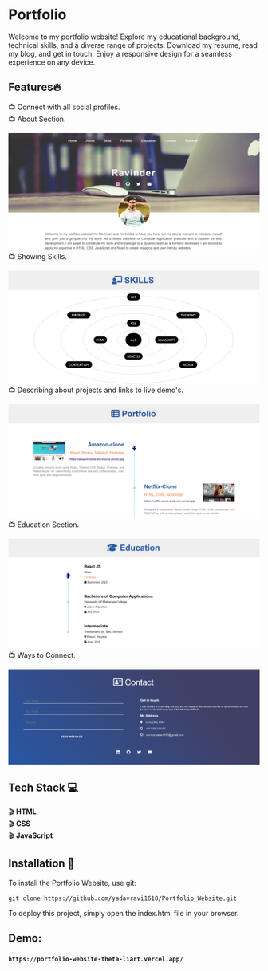 # Portfolio

Welcome to my portfolio website! Explore my educational background, technical skills, and a diverse range of projects. Download my resume, read my blog, and get in touch. Enjoy a responsive design for a seamless experience on any device.


## Features:fire:
:tv: Connect with all social profiles.<br>
:tv: About Section.<br>

<img src="/images/About.png"><br>
:tv: Showing Skills.<br>

<img src="/images/Skills.png"><br>
:tv: Describing about projects and links to live demo's.<br>

<img src="/images/Portfolio.png"><br>
:tv: Education Section.<br>

<img src="/images/Education.png"><br>
:tv: Ways to Connect.<br>

<img src="/images/Contact.png"><br>

## Tech Stack :computer:
:clapper: **HTML** <br>
:clapper: **CSS** <br>
:clapper: **JavaScript** <br>

## Installation :notebook:
To install the Portfolio Website, use git:
```
git clone https://github.com/yadavravi1610/Portfolio_Website.git
```
To deploy this project, simply open the index.html file in your browser.

## Demo:

#### `https://portfolio-website-theta-liart.vercel.app/`
